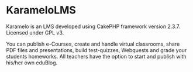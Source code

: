 KarameloLMS
===========

Karamelo is an LMS developed using CakePHP framework version 2.3.7. Licensed under GPL v3.

You can publish e-Courses, create and handle virtual classrooms, share PDF files and presentations, build test-quizzes, Webquests and grade your students homeworks. All teachers have the option to start and publish with his/her own eduBlog.  




